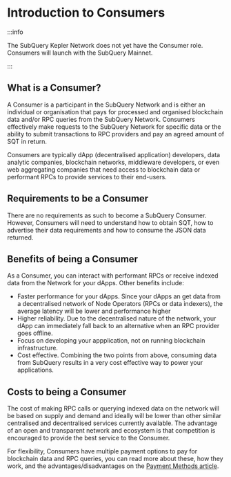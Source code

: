 # Introduction to Consumers

:::info

The SubQuery Kepler Network does not yet have the Consumer role. Consumers will launch with the SubQuery Mainnet.

:::

## What is a Consumer?

A Consumer is a participant in the SubQuery Network and is either an individual or organisation that pays for processed and organised blockchain data and/or RPC queries from the SubQuery Network. Consumers effectively make requests to the SubQuery Network for specific data or the ability to submit transactions to RPC providers and pay an agreed amount of SQT in return.

Consumers are typically dApp (decentralised application) developers, data analytic companies, blockchain networks, middleware developers, or even web aggregating companies that need access to blockchain data or performant RPCs to provide services to their end-users.

## Requirements to be a Consumer

There are no requirements as such to become a SubQuery Consumer. However, Consumers will need to understand how to obtain SQT, how to advertise their data requirements and how to consume the JSON data returned.

## Benefits of being a Consumer

As a Consumer, you can interact with performant RPCs or receive indexed data from the Network for your dApps. Other benefits include:

- Faster performance for your dApps. Since your dApps an get data from a decentralised network of Node Operators (RPCs or data indexers), the average latency will be lower and performance higher
- Higher reliability. Due to the decentralised nature of the network, your dApp can immediately fall back to an alternative when an RPC provider goes offline.
- Focus on developing your appplication, not on running blockchain infrastructure.
- Cost effective. Combining the two points from above, consuming data from SubQuery results in a very cost effective way to power your applications.

## Costs to being a Consumer

The cost of making RPC calls or querying indexed data on the network will be based on supply and demand and ideally will be lower than other similar centralised and decentralised services currently available. The advantage of an open and transparent network and ecosystem is that competition is encouraged to provide the best service to the Consumer.

For flexibility, Consumers have multiple payment options to pay for blockchain data and RPC queries, you can read more about these, how they work, and the advantages/disadvantages on the [Payment Methods article](../introduction/payment-methods.md).
